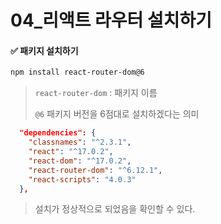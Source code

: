 # 04_리액트 라우터 설치하기 

#### ✅ 패키지 설치하기 

```bash
npm install react-router-dom@6
```

> `react-router-dom` : 패키지 이름 
>
> `@6` 패키지 버전을 6점대로 설치하겠다는 의미 



```json
  "dependencies": {
    "classnames": "^2.3.1",
    "react": "^17.0.2",
    "react-dom": "^17.0.2",
    "react-router-dom": "^6.12.1",
    "react-scripts": "4.0.3"
  },
```

> 설치가 정상적으로 되었음을 확인할 수 있다. 



